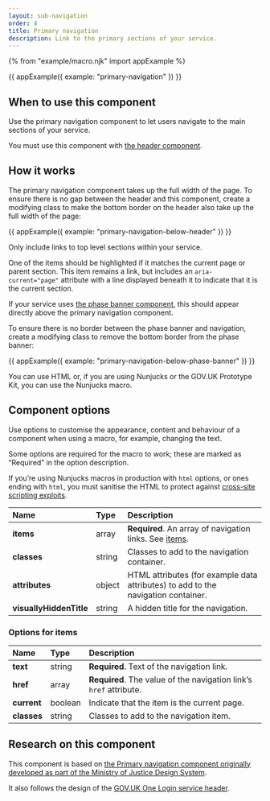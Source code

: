 ```yaml
---
layout: sub-navigation
order: 4
title: Primary navigation
description: Link to the primary sections of your service.
---
```


{% from "example/macro.njk" import appExample %}

{{ appExample({
  example: "primary-navigation"
}) }}

## When to use this component

Use the primary navigation component to let users navigate to the main sections of your service.

You must use this component with [the header component](https://design-system.service.gov.uk/components/header/).

## How it works

The primary navigation component takes up the full width of the page. To ensure there is no gap between the header and this component, create a modifying class to make the bottom border on the header also take up the full width of the page:

{{ appExample({
  example: "primary-navigation-below-header"
}) }}

Only include links to top level sections within your service.

One of the items should be highlighted if it matches the current page or parent section. This item remains a link, but includes an `aria-current="page"` attribute with a line displayed beneath it to indicate that it is the current section.

If your service uses [the phase banner component](https://design-system.service.gov.uk/components/phase-banner/), this should appear directly above the primary navigation component.

To ensure there is no border between the phase banner and navigation, create a modifying class to remove the bottom border from the phase banner:

{{ appExample({
  example: "primary-navigation-below-phase-banner"
}) }}

You can use HTML or, if you are using Nunjucks or the GOV.UK Prototype Kit, you can use the Nunjucks macro.

## Component options

Use options to customise the appearance, content and behaviour of a component when using a macro, for example, changing the text.

Some options are required for the macro to work; these are marked as “Required” in the option description.

If you’re using Nunjucks macros in production with `html` options, or ones ending with `html`, you must sanitise the HTML to protect against [cross-site scripting exploits](https://developer.mozilla.org/en-US/docs/Glossary/Cross-site_scripting).

| Name                    | Type   | Description                                                                       |
| :---------------------- | :----- | :-------------------------------------------------------------------------------- |
| **items**               | array  | **Required**. An array of navigation links. See [items](#options-for-items).      |
| **classes**             | string | Classes to add to the navigation container.                                       |
| **attributes**          | object | HTML attributes (for example data attributes) to add to the navigation container. |
| **visuallyHiddenTitle** | string | A hidden title for the navigation.                                                |

### Options for items

| Name        | Type    | Description                                                        |
| :---------- | :------ | :----------------------------------------------------------------- |
| **text**    | string  | **Required**. Text of the navigation link.                         |
| **href**    | array   | **Required**. The value of the navigation link’s `href` attribute. |
| **current** | boolean | Indicate that the item is the current page.                        |
| **classes** | string  | Classes to add to the navigation item.                             |

## Research on this component

This component is based on [the Primary navigation component originally developed as part of the Ministry of Justice Design System](https://design-patterns.service.justice.gov.uk/components/primary-navigation/).

It also follows the design of the [GOV.UK One Login service header](https://github.com/govuk-one-login/service-header).
